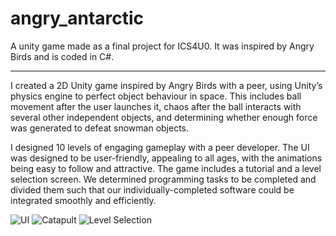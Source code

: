 # angry_antarctic
A unity game made as a final project for ICS4U0. It was inspired by Angry Birds and is coded in C#.

***

I created a 2D Unity game inspired by Angry Birds with a peer, using Unity’s physics engine to perfect object behaviour in space. This includes ball movement after the user launches it, chaos after the ball interacts with several other independent objects, and determining whether enough force was generated to defeat snowman objects.

I designed 10 levels of engaging gameplay with a peer developer. The UI was designed to be user-friendly, appealing to all ages, with the animations being easy to follow and attractive. The game includes a tutorial and a level selection screen. We determined programming tasks to be completed and divided them such that our individually-completed software could be integrated smoothly and efficiently.

![UI](https://spriyajain.github.io/img/portfolio/aa_flying_penguin.png)
![Catapult](https://spriyajain.github.io/img/portfolio/slingshots.png)
![Level Selection](https://spriyajain.github.io/img/portfolio/aa_levels.png)
